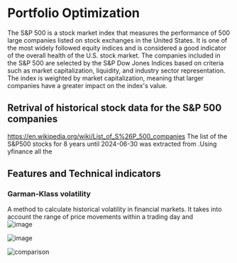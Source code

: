 # Portfolio Optimization

The S&P 500 is a stock market index that measures the performance of 500 large companies listed on stock exchanges in the United States. It is one of the most widely followed equity indices and is considered a good indicator of the overall health of the U.S. stock market. The companies included in the S&P 500 are selected by the S&P Dow Jones Indices based on criteria such as market capitalization, liquidity, and industry sector representation. The index is weighted by market capitalization, meaning that larger companies have a greater impact on the index's value.

## Retrival of historical stock data for the S&P 500 companies
https://en.wikipedia.org/wiki/List_of_S%26P_500_companies
The list of the S&P500 stocks for 8 years until 2024-06-30 was extracted from .Using yfinance all the  


## Features and Technical indicators 
### Garman-Klass volatility 
A method to calculate historical volatility in financial markets. It takes into account the range of price movements within a trading day and  
![image](https://github.com/user-attachments/assets/c8b43716-0cdc-415f-9378-88991945d2a2) 

![image](https://github.com/user-attachments/assets/6b45e191-f1a2-4b30-9c8e-043fa7e84cd4)


![comparison](https://github.com/user-attachments/assets/8b5b621a-5fe6-4a89-ad53-4fa902bda54d)

